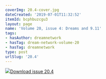 ```yaml
---
coverImg: 20.4-cover.jpg
dateCreated: '2019-07-01T11:32:52'
itemId: bcphbuzcgu3
layout: page
name: 'Volume 20, issue 4: Dreams and 9.11'
tags:
- hasAuthor: dreamnetwork
- hasTag: dream-network-volume-20
- hasTag: dreamnetwork
type: post
urlSlug: '20.4'
---
```

<img class="card-journal-img" src="../images/20.4-rect.jpg"/><a href="../files/pdfs/Volume_20/20.4_dreams_and_911.pdf" download="">Download issue 20.4</a>
